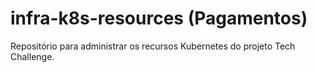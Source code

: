 # infra-k8s-resources (Pagamentos)
Repositório para administrar os recursos Kubernetes do projeto Tech Challenge.
